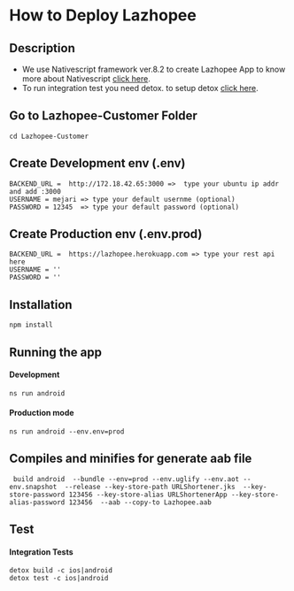 # How to Deploy Lazhopee

## Description
- We use Nativescript framework ver.8.2 to create Lazhopee App to know more about Nativescript [click here](https://docs.nativescript.org/). 
- To run integration test  you need detox. to setup detox  [click here](https://docs.nativescript.org/plugins/detox.html#install-detox-command-line-tools-detox-cli).

## Go to Lazhopee-Customer Folder
```
cd Lazhopee-Customer
```
## Create Development env (.env)
```
BACKEND_URL =  http://172.18.42.65:3000 =>  type your ubuntu ip addr and add :3000
USERNAME = mejari => type your default usernme (optional)
PASSWORD = 12345  => type your default password (optional)
```
## Create Production env (.env.prod)
```
BACKEND_URL =  https://lazhopee.herokuapp.com => type your rest api here
USERNAME = ''
PASSWORD = ''
```


## Installation
```
npm install
```

## Running the app

#### Development
```
ns run android
```

#### Production mode
```
ns run android --env.env=prod
```

## Compiles and minifies for  generate aab file
```
 build android  --bundle --env=prod --env.uglify --env.aot --env.snapshot  --release --key-store-path URLShortener.jks  --key-store-password 123456 --key-store-alias URLShortenerApp --key-store-alias-password 123456  --aab --copy-to Lazhopee.aab
```

## Test

####  Integration Tests
```
detox build -c ios|android
detox test -c ios|android
```



